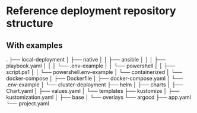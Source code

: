 # Reference deployment repository structure
## With examples
.
├── local-deployment
│   ├── native
│   │   ├── ansible
│   │   │   ├── playbook.yaml
│   │   │   └── .env-example
│   │   └── powershell
│   │       ├── script.ps1
│   │       └── powershell.env-example
│   └── containerized
│       └── docker-compose
│           ├── Dockerfile
│           ├── docker-compose.yaml
│           └── .env-example
│
└── cluster-deployment
    ├── helm
    │   ├── charts
    │   ├── Chart.yaml
    │   ├── values.yaml
    │   └── templates
    ├── kustomize
    │   ├── kustomization.yaml
    │   ├── base
    │   └── overlays
    └── argocd
        ├── app.yaml
        └── project.yaml
